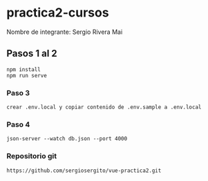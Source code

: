 # practica2-cursos

Nombre de integrante:
Sergio Rivera Mai

## Pasos 1 al 2

```
npm install
npm run serve
```

### Paso 3

```
crear .env.local y copiar contenido de .env.sample a .env.local
```

### Paso 4

```
json-server --watch db.json --port 4000
```

### Repositorio git

```
https://github.com/sergiosergito/vue-practica2.git
```
